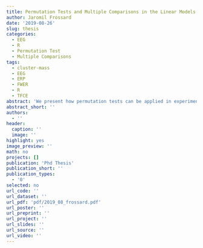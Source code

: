 ```yaml
---
title: Permutation Tests and Multiple Comparisons in the Linear Models and Mixed Linear Models, with Extension to Experiments using Electroencephalography
author: Jaromil Frossard
date: '2019-08-26'
slug: thesis
categories:
  - EEG
  - R
  - Permutation Test
  - Multiple Comparisons
tags:
  - cluster-mass
  - EEG
  - ERP
  - FWER
  - R
  - TFCE
abstract: 'We present how permutation tests can be applied in experiments using electroencephalography (EEG). First, we present the permuco R package which allows permutation tests on linear model and repeated measures ANOVA with nuisance variables. It uses several permutation methods and, for comparison of signals, it applies multiple comparisons procedures like the cluster-mass test or the threshold-free cluster-enhancement. Second, we show that most of the permutation methods have a geometrical interpretation. Moreover, we present a real data analysis where the cluster-mass test is used for a full-scalp analysis of EEG data. We also show that using the slopes of the EEG signals in combination to the cluster-mass test produces more powerful tests. Third, asymptotic properties of the F statistic of several permutation methods are derived using the moments of the conditional distribution by permutations. Fourth, we explain why experiments in psychology should often be modelised by a cross-random effects mixed effects model (CRE-MEM) and we show that the assumed correlation structure of the data influences tests of fixed effect parameters. Finally, we propose a general re-sampling framework to analyse EEG data when using CRE-MEM.'
abstract_short: ''
authors:
  - ''
header:
  caption: ''
  image: ''
highlight: yes
image_preview: ''
math: no
projects: []
publication: 'Phd Thesis'
publication_short: ''
publication_types:
  - '0'
selected: no
url_code: ''
url_dataset: ''
url_pdf: 'pdf/2019_08_frossard.pdf'
url_poster: ''
url_preprint: ''
url_project: ''
url_slides: ''
url_source: ''
url_video: ''
---
```

